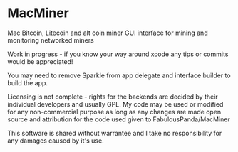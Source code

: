 MacMiner
========

Mac Bitcoin, Litecoin and alt coin miner GUI interface for mining and monitoring networked miners

Work in progress - if you know your way around xcode any tips or commits would be appreciated!

You may need to remove Sparkle from app delegate and interface builder to build the app.

Licensing is not complete - rights for the backends are decided by their individual developers and usually GPL.
My code may be used or modified for any non-commercial purpose as long as any changes are made open source and
attribution for the code used given to FabulousPanda/MacMiner

This software is shared without warrantee and I take no responsibility for any damages caused by it's use.
